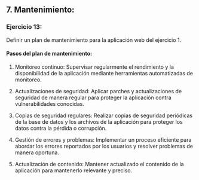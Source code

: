 ## 7. Mantenimiento:


### Ejercicio 13: 
Definir un plan de mantenimiento para la aplicación web del ejercicio 1.


#### Pasos del plan de mantenimiento:
1. Monitoreo continuo: 
Supervisar regularmente el rendimiento y la disponibilidad de la aplicación mediante herramientas automatizadas de monitoreo.

2. Actualizaciones de seguridad: 
Aplicar parches y actualizaciones de seguridad de manera regular para proteger la aplicación contra vulnerabilidades conocidas.

3. Copias de seguridad regulares: 
Realizar copias de seguridad periódicas de la base de datos y los archivos de la aplicación para proteger los datos contra la pérdida o corrupción.

4. Gestión de errores y problemas: 
Implementar un proceso eficiente para abordar los errores reportados por los usuarios y resolver problemas de manera oportuna.

5. Actualización de contenido: 
Mantener actualizado el contenido de la aplicación para mantenerlo relevante y preciso.